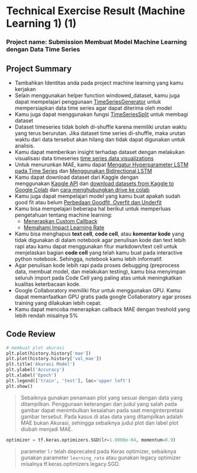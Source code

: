 # Technical Exercise Result (Machine Learning 1) (1)

### Project name: Submission Membuat Model Machine Learning dengan Data Time Series

## Project Summary

- Tambahkan Identitas anda pada project machine learning yang kamu kerjakan
- Selain menggunakan helper function windowed_dataset, kamu juga dapat mempelajari penggunaan [TimeSeriesGenerator](https://machinelearningmastery.com/how-to-use-the-timeseriesgenerator-for-time-series-forecasting-in-keras/) untuk mempersiapkan data time series agar dapat diterima oleh model
- Kamu juga dapat menggunakan fungsi [TimeSeriesSplit](https://scikit-learn.org/stable/modules/generated/sklearn.model_selection.TimeSeriesSplit.html) untuk membagi dataset
- Dataset timeseries tidak boleh di-shuffle karena memiliki urutan waktu yang terus berurutan. Jika dataset time series di-shuffle, maka urutan waktu dari data tersebut akan hilang dan tidak dapat digunakan untuk analisis.
- Kamu dapat memberikan insight terhadap dataset dengan melakukan visualisasi data timeseries [time series data visualizations](https://towardsdatascience.com/8-visualizations-with-python-to-handle-multiple-time-series-data-19b5b2e66dd0)
- Untuk menurunkan MAE, kamu dapat [Mengatur Hyperparameter LSTM pada Time Series](https://machinelearningmastery.com/tune-lstm-hyperparameters-keras-time-series-forecasting/) dan [Menggunakan Bidirectional LSTM](https://stackoverflow.com/questions/43035827/whats-the-difference-between-a-bidirectional-lstm-and-an-lstm)
- Kamu dapat download dataset dari Kaggle dengan menggunakan [Kaggle API](https://github.com/Kaggle/kaggle-api) dan [download datasets from Kaggle to Google Colab](https://medium.com/geekculture/how-to-download-datasets-from-kaggle-to-google-colab-7bb3c5a44c51) dan [cara menghubungkan drive ke colab](https://medium.com/@dede.brahma2/cara-menggunakan-google-colaboratory-5f5e4393ac2f#:~:text=Menggunakan%20Colab&text=Masuk%20kedalam%20google%20drive%20kemudian,colab%E2%80%9D%20setelah%20muncul%20klik%20connect.&text=Setelah%20berhasil%20instalasi%2C%20buat%20folder,kemudian%20masuk%20kedalam%20folder%20tersebut.)
- Kamu juga dapat mempelajari model yang kamu buat apakah sudah good fit atau belum [Perbedaan Goodfit, Overfit dan Underfit](https://machinelearningmastery.com/learning-curves-for-diagnosing-machine-learning-model-performance/)
- Kamu bisa mempelajari beberapa hal berikut untuk memperluas pengetahuan tentang machine learning:
    - [Menerapkan Custom Callback](https://keras.io/api/callbacks/)
    - [Memahami Impact Learning Rate](https://machinelearningmastery.com/understand-the-dynamics-of-learning-rate-on-deep-learning-neural-netw)
- Kamu bisa menghapus **text cell**, **code cell**, atau **komentar kode** yang tidak digunakan di dalam notebook agar penulisan kode dan text lebih rapi atau kamu dapat menggunakan fitur markdown/text cell untuk menjelaskan bagian **code cell** yang telah kamu buat pada interactive python notebook. Sehingga, notebook kamu lebih informatif.
- Agar penulisan kode lebih rapi pada proses debugging (preprocess data, membuat model, dan melakukan testing), kamu bisa menyimpan seluruh import pada Code Cell yang paling atas untuk meningkatkan kualitas keterbacaan kode.
- Google Collaboratory memiliki fitur untuk menggunakan GPU. Kamu dapat memanfaatkan GPU gratis pada google Collaboratory agar proses training yang dilakukan lebih cepat.
- Kamu dapat mencoba menerapkan callback MAE dengan treshold yang lebih rendah misalnya 5%

## Code Review

```python
# membuat plot akurasi
plt.plot(history.history['mae'])
plt.plot(history.history['val_mae'])
plt.title('Akurasi Model')
plt.ylabel('Accuracy')
plt.xlabel('Epoch')
plt.legend(['train', 'test'], loc='upper left')
plt.show()
```

> Sebaiknya gunakan penamaan plot yang sesuai dengan data yang ditampilkan. Penggunaan keterangan dan judul yang salah pada gambar dapat menimbulkan kesalahan pada saat menginterpretasi gambar tersebut. Pada kasus di atas data yang ditampilkan adalah MAE bukan Akurasi, sehingga sebaiknya judul plot dan label plot diubah menjadi MAE.
> 

```python
optimizer = tf.keras.optimizers.SGD(lr=1.0000e-04, momentum=0.9)
```

> parameter `lr` telah deprecated pada Keras optimizer, sebaiknya gunakan parameter `learning_rate` atau gunakan legacy optimizer misalnya tf.keras.optimizers.legacy.SGD.
>